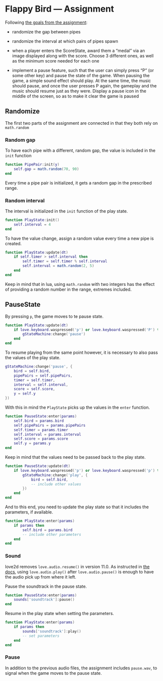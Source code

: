 # Flappy Bird — Assignment

Following [the goals from the assignment](https://docs.cs50.net/ocw/games/assignments/1/assignment1.html):

- randomize the gap between pipes

- randomize the interval at which pairs of pipes spawn

- when a player enters the ScoreState, award them a “medal” via an image displayed along with the score. Choose 3 different ones, as well as the minimum score needed for each one

- implement a pause feature, such that the user can simply press “P” (or some other key) and pause the state of the game. When pausing the game, a simple sound effect should play. At the same time, the music should pause, and once the user presses P again, the gameplay and the music should resume just as they were. Display a pause icon in the middle of the screen, so as to make it clear the game is paused

## Randomize

The first two parts of the assignment are connected in that they both rely on `math.random`

### Random gap

To have each pipe with a different, random gap, the value is included in the `init` function

```lua
function PipePair:init(y)
    self.gap = math.random(70, 90)
end
```

Every time a pipe pair is initialized, it gets a random gap in the prescribed range.

### Random interval

The interval is initialized in the `init` function of the play state.

```lua
function PlayState:init()
    self.interval = 4
end
```

To have the value change, assign a random value every time a new pipe is created.

```lua
function PlayState:update(dt)
    if self.timer > self.interval then
        self.timer = self.timer % self.interval
        self.interval = math.random(2, 5)
    end
end
```

Keep in mind that in lua, using `math.random` with two integers has the effect of providing a random number in the range, extremes included.

## PauseState

By pressing `p`, the game moves to te pause state.

```lua
function PlayState:update(dt)
    if love.keyboard.waspressed('p') or love.keyboard.waspressed('P') then
        gStateMachine:change('pause')
    end
end
```

To resume playing from the same point however, it is necessary to also pass the values of the play state.

```lua
gStateMachine:change('pause', {
    bird = self.bird,
    pipePairs = self.pipePairs,
    timer = self.timer,
    interval = self.interval,
    score = self.score,
    y = self.y
})
```

With this in mind the `PlayState` picks up the values in the `enter` function.

```lua
function PauseState:enter(params)
    self.bird = params.bird
    self.pipePairs = params.pipePairs
    self.timer = params.timer
    self.interval = params.interval
    self.score = params.score
    self.y = params.y
end
```

Keep in mind that the values need to be passed back to the play state.

```lua
function PauseState:update(dt)
    if love.keyboard.waspressed('p') or love.keyboard.waspressed('p') then
        gStateMachine:change('play', {
            bird = self.bird,
            -- include other values
        })
    end
end
```

And to this end, you need to update the play state so that it includes the parameters, if available.

```lua
function PlayState:enter(params)
    if params then
        self.bird = params.bird
        -- include other parameters
    end
end
```

### Sound

love2d removes `love.audio.resume()` in version 11.0. As instructed in [the docs](https://love2d.org/wiki/11.0), using `love.audio.play()` after `love.audio.pause()` is enough to have the audio pick up from where it left.

Pause the soundtrack in the pause state.

```lua
function PauseState:enter(params)
    sounds['soundtrack']:pause()
end
```

Resume in the play state when setting the parameters.

```lua
function PlayState:enter(params)
    if params then
        sounds['soundtrack']:play()
        -- set parameters
    end
end
```

### Pause

In addition to the previous audio files, the assignment includes `pause.wav`, to signal when the game moves to the pause state.
